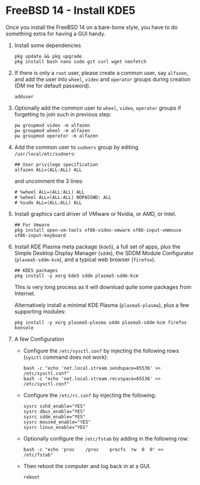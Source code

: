 # FreeBSD 14 - Install KDE5



Once you install the FreeBSD 14 on a bare-bone style, you have to do something extra for having a GUI handy.



1. Install some dependencies

   ```
   pkg update && pkg upgrade
   pkg install bash nano sudo git curl wget neofetch
   ```

   

2. If there is only a `root` user, please create a common user, say `alfazen`, and add the user into `wheel`, `video` and `operator` groups during creation (DM me for default password).

   ```
   adduser
   ```

   

3. Optionally add the common user to `wheel`, `video`, `operator` groups if forgetting to join such in previous step:

   ```
   pw groupmod video -m alfazen
   pw groupmod wheel -m alfazen
   pw groupmod operator -m alfazen
   ```

   

4. Add the common user to `sudoers` group by editing `/usr/local/etc/sudoers`:

   ```
   ## User privilege specification
   alfazen ALL=(ALL:ALL) ALL
   ```

   and uncomment the 3 lines:

   ```
   # %wheel ALL=(ALL:ALL) ALL
   # %wheel ALL=(ALL:ALL) NOPASSWD: ALL
   # %sudo ALL=(ALL:ALL) ALL 
   ```

   

5. Install graphics card driver of VMware or Nvidia, or AMD, or Intel.

   ```
   ## For Vmware
   pkg install open-vm-tools xf86-video-vmware xf86-input-vmmouse xf86-input-keyboard
   ```

   

6. Install KDE Plasma meta package (`kde5`), a full set of apps, plus the Simple Desktop Display Manager (`sddm`), the SDDM Module Configurator (`plasma5-sddm-kcm`), and a typical web browser (`firefox`).

   ```
   ## KDE5 packages
   pkg install -y xorg kde5 sddm plasma5-sddm-kcm
   ```

   This is very long process as it will download quite some packages from Internet.

   

   Alternatively install a minimal KDE Plasma (`plasma5-plasma`), plus a few supporting modules:

   ```
   pkg install -y xorg plasma5-plasma sddm plasma5-sddm-kcm firefox konsole
   ```

   

7. A few Configuration

   * Configure the `/etc/sysctl.conf` by injecting the following rows (`sysctl` command does not work):

     ```
     bash -c "echo 'net.local.stream.sendspace=65536' >> /etc/sysctl.conf"
     bash -c "echo 'net.local.stream.recvspace=65536' >> /etc/sysctl.conf"
     ```
     
   * Configure the `/etc/rc.conf` by injecting the following:

     ```
     sysrc sshd_enable="YES"
     sysrc dbus_enable="YES"
     sysrc sddm_enable="YES"
     sysrc moused_enable="YES"
     sysrc linux_enable="YES"
     ```
     
   * Optionally configure the `/etc/fstab` by adding in the following row:

     ```
     bash -c "echo 'proc    /proc    procfs  rw  0  0' >> /etc/fstab"
     ```
     
   * Then reboot the computer and log back in at a GUI.

     ```
     reboot
     ```

   

   